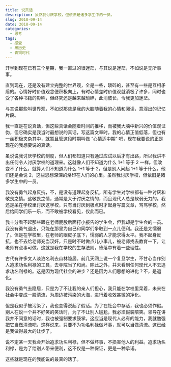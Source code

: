 ```yaml
---
title: 说真话
description: 虽然我讨厌学校，但依旧是诸多学生中的一员。
slug: 2018-09-14
date: 2018-09-14
categories:
  - 思考
tags:
  - 感受
  - 黑历史
  - 青铜时代
---
```


开学到现在已有三个星期，我一直过的很迷茫，与其说是迷茫，不如说是无所事事。

直到现在，还是没有建立完整的世界观，全是一些，琐碎的，甚至有一些是互相矛盾的。心情好时价值观念便积极向上，有时心情差时价值观就消极了许多，同时也受了各种书籍的影响，但终究还是越来越琐碎，此消彼长，令我更加迷茫。

与其说那些叫世界观，不如说那些是我的大脑随着我的心情和阅读，意淫出的记忆片段。

我一直是在说真话，但这些真话会随着时间的推移，而被我大脑中新兴的价值观证伪，但它确实是我当时最想说的真话，写这篇文章时，我的心情正值低落，但也有一丝积极夹杂其中，就暂且管这段时期叫做 “心情适中期” 吧，现在我要说的正是现在的我想要说的真话。

虽说说我讨厌学校的制度，但人们都知道只有通过应试以后才有出路，所以我讲不出任何令人讨厌学校的道理来。这就像人们不知道为什么 1+1 等于 2 一样。但改变不了什么，就算人们不知道为什么 1+1 等于 2，但是别人问起 1+1 等于什么，他们还是会说 2，这些思想深深的烙印在人们的心里。虽然我讨厌学校，但依旧是诸多学生中的一员。

我没有勇气起身反抗，不，是没有道理起身反抗，所有学生对学校都有一种讨厌和敬畏之情。这敬畏之情，通常是大于讨厌之情的，而且现代人总是软弱无力的。我还是呆在学校里讨厌这学校，只有当讨厌到极点时才起身写篇文章，骂骂学校，然后给同学们乐一乐，而不敢被学校看见，仅此而已。

我十分看不起那些跟在老师屁股后面打小报告的学生会，但我却是学生会的一员。我没有勇气退出，只能在那里为自己和同学们争取到一点儿便利。我还是太懦弱了。但是在学校里，在老师的眼皮子底下，懦弱的人才能求得太平。我不起身反抗，也不去给老师充当汉奸，只是时不时做点儿小事儿，被老师找去教育一下，让老师有点事可做。这就是我在学校的生存法则，堕落中有着一些理性。

古代有许多文人淡泊名利去山林隐居。前几天网上说一个复旦学生，不甘心当作别人追求功名利禄的工具，去寺院当了和尚。除此之外，并未看到任何现代人不去追求功名利禄的。这是因为现代社会的进步？还是因为人们思想的进化？不，是退化。

我没有勇气去隐居，只是为了不让我的亲人们担心，我只能在学校里呆着，未来在社会中变成一股清流，为周边被污染的大海，进行着收效甚微的净化。

但是我似乎被污染了，我也变得说起了假话。为了在社会中存活，我也必须作假。别人在说一个并不好笑的笑话时，为了不让别人尴尬，我必须假装陪笑。领导在讲我并不同意的话时，我也被强制要求鼓掌。这应当是现代人必有的能力，我就勉强把它当做清流吧，这样说来，只要不为功名利禄做坏事，就可以当做清流。这已经是我做得最大的让步了。

说不定某一天我会开始追求功名利禄，但不做坏事，不损害他人的利益。追求功名利禄，是为了给别人带来便利，这不仅是一种保证，更是一种承诺。

这些就是现在的我能说的最真的话了。
